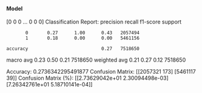 #### Model
[0 0 0 ... 0 0 0]
Classification Report:
              precision    recall  f1-score   support

           0       0.27      1.00      0.43   2057494
           1       0.18      0.00      0.00   5461156

    accuracy                           0.27   7518650
   macro avg       0.23      0.50      0.21   7518650
weighted avg       0.21      0.27      0.12   7518650

Accuracy: 0.2736342295491877
Confusion Matrix:
[[2057321     173]
 [5461117      39]]
Confusion Matrix (%):
[[2.73629042e+01 2.30094498e-03]
 [7.26342761e+01 5.18710141e-04]]
